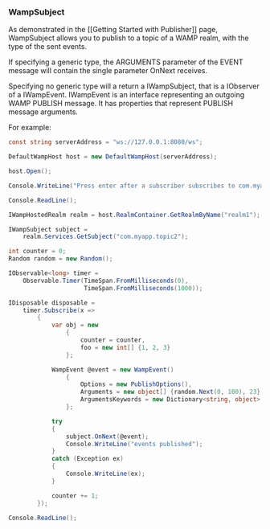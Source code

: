 ### WampSubject

As demonstrated in the [[Getting Started with Publisher]] page, WampSubject allows you to publish to a topic of a WAMP realm, with the type of the sent events.

If specifying a generic type, the ARGUMENTS parameter of the EVENT message will contain the single parameter OnNext receives.

Specifying no generic type will a return a IWampSubject, that is a IObserver of a IWampEvent. IWampEvent is an interface representing an outgoing WAMP PUBLISH message. It has properties that represent PUBLISH message arguments.

For example:

```csharp
const string serverAddress = "ws://127.0.0.1:8080/ws";

DefaultWampHost host = new DefaultWampHost(serverAddress);

host.Open();

Console.WriteLine("Press enter after a subscriber subscribes to com.myapp.topic1");

Console.ReadLine();

IWampHostedRealm realm = host.RealmContainer.GetRealmByName("realm1");

IWampSubject subject =
    realm.Services.GetSubject("com.myapp.topic2");

int counter = 0;
Random random = new Random();

IObservable<long> timer =
    Observable.Timer(TimeSpan.FromMilliseconds(0),
                     TimeSpan.FromMilliseconds(1000));

IDisposable disposable =
    timer.Subscribe(x =>
        {
            var obj = new
                {
                    counter = counter,
                    foo = new int[] {1, 2, 3}
                };

            WampEvent @event = new WampEvent()
                {
                    Options = new PublishOptions(),
                    Arguments = new object[] {random.Next(0, 100), 23},
                    ArgumentsKeywords = new Dictionary<string, object> {{"c", "Hello"}, {"d", obj}}
                };

            try
            {
                subject.OnNext(@event);
                Console.WriteLine("events published");
            }
            catch (Exception ex)
            {
                Console.WriteLine(ex);
            }

            counter += 1;
        });

Console.ReadLine();
```
